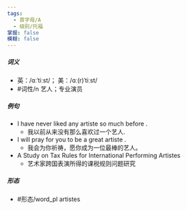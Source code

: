 ```yaml
---
tags:
  - 首字母/A
  - 级别/托福
掌握: false
模糊: false
---
```

##### 词义
- 英：/ɑːˈtiːst/； 美：/ɑː(r)ˈtiːst/
- #词性/n  艺人；专业演员
##### 例句
- I have never liked any artiste so much before .
	- 我以前从来没有那么喜欢过一个艺人.
- I will pray for you to be a great artiste .
	- 我会为你祈祷，愿你成为一位最棒的艺人。
- A Study on Tax Rules for International Performing Artistes
	- 艺术家跨国表演所得的课税规则问题研究
##### 形态
- #形态/word_pl artistes
